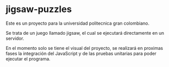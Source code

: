 # jigsaw-puzzles

Este es un proyecto para la universidad politecnica gran colombiano. 

Se trata de un juego llamado jigsaw, el cual se ejecutará directamente en un servidor. 

En el momento solo se tiene el visual del proyecto, se realizará en proximas fases la integración del JavaScript y de las pruebas unitarias para poder ejecutar el programa.
